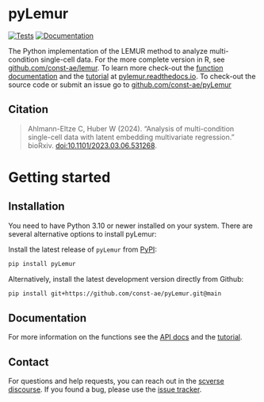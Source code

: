 # pyLemur

[![Tests][badge-tests]][link-tests]
[![Documentation][badge-docs]][link-docs]

[badge-tests]: https://img.shields.io/github/actions/workflow/status/const-ae/pyLemur/test.yaml?branch=main
[link-tests]: https://github.com/const-ae/pyLemur/actions/workflows/test.yaml
[link-docs]: https://pyLemur.readthedocs.io
[badge-docs]: http://readthedocs.org/projects/pylemur/badge

The Python implementation of the LEMUR method to analyze multi-condition single-cell data. For the more complete version in R, see [github.com/const-ae/lemur](https://github.com/const-ae/lemur). To learn more check-out the [function documentation](https://pylemur.readthedocs.io/page/api.html) and the [tutorial](https://pylemur.readthedocs.io/page/notebooks/Tutorial.html) at [pylemur.readthedocs.io](https://pylemur.readthedocs.io). To check-out the source code or submit an issue go to [github.com/const-ae/pyLemur](https://github.com/const-ae/pyLemur)

## Citation

> Ahlmann-Eltze C, Huber W (2024).
> “Analysis of multi-condition single-cell data with latent embedding multivariate regression.” bioRxiv.
> [doi:10.1101/2023.03.06.531268](https://doi.org/10.1101/2023.03.06.531268).

# Getting started

## Installation

You need to have Python 3.10 or newer installed on your system.
There are several alternative options to install pyLemur:

Install the latest release of `pyLemur` from [PyPI](https://pypi.org/project/pyLemur/):

```bash
pip install pyLemur
```

Alternatively, install the latest development version directly from Github:

```bash
pip install git+https://github.com/const-ae/pyLemur.git@main
```

## Documentation

For more information on the functions see the [API docs](https://pyLemur.readthedocs.io/page/api.html) and the [tutorial](https://pylemur.readthedocs.io/page/notebooks/Tutorial.html).

## Contact

For questions and help requests, you can reach out in the [scverse discourse][scverse-discourse].
If you found a bug, please use the [issue tracker][issue-tracker].

[scverse-discourse]: https://discourse.scverse.org/
[issue-tracker]: https://github.com/const-ae/pyLemur/issues

